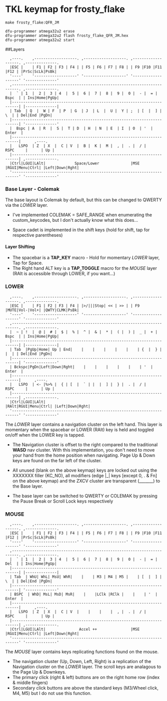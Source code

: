 
# TKL keymap for frosty\_flake
```
make frosty_flake:QFR_JM

dfu-programmer atmega32u2 erase
dfu-programmer atmega32u2 flash frosty_flake_QFR_JM.hex
dfu-programmer atmega32u2 start
```

##Layers
```
  ,----.    ,-------------------. ,-------------------. ,-------------------. ,--------------.
  |ESC |    | F1 | F2 | F3 | F4 | | F5 | F6 | F7 | F8 | | F9 |F10 |F11 |F12 | |PrSc|ScLk|PsBk|
  '----'    '-------------------' '-------------------' '-------------------' '--------------'
  ,-------------------------------------------------------------------------. ,--------------. 
  |  ` | 1  |  2 |  3 | 4  |  5 |  6 |  7 |  8 |  9 |  0 |  - |  = |  Bspc  | | Ins|Home|PgUp| 
  |-------------------------------------------------------------------------| |--------------| 
  | Tab  | Q  |  W | F  | P  | G  | J  | L  |  U |  Y | ;  | [  |  ] |   \  | | Del|End |PgDn| 
  |-------------------------------------------------------------------------| '--------------'
  |  Bspc | A  | R  |  S |  T | D  | H  | N  | E  | I  | O  | '  |   Enter  |                 
  |-------------------------------------------------------------------------|      ,----.     
  |   LSPO  | Z  | X  |  C | V  |  B |  K |  M |  , |  . |  / |    RSPC     |      | Up |     
  |-------------------------------------------------------------------------| ,--------------.
  |Ctrl|LGUI|LAlt|             Space/Lower              |MSE |RGUI|Menu|Ctrl| |Left|Down|Rght|
  '-------------------------------------------------------------------------' '--------------'

```
### Base Layer - Colemak
The base layout is Colemak by default, but this can be changed to QWERTY via the *LOWER* layer. 
* I've implemented COLEMAK = SAFE\_RANGE when enumerating the custom\_keycodes, but I don't actually know what this does...

* Space cadet is implemented in the shift keys (hold for shift, tap for respective parentheses)

#### Layer Shifting
* The spacebar is a **TAP_KEY** macro - Hold for momentary *LOWER* layer, Tap for Space.
* The Right hand ALT key is a **TAP_TOGGLE** macro for the *MOUSE* layer (RAlt is accessible through LOWER, if you want...)
	
### LOWER
```
  ,----.    ,-------------------. ,-------------------. ,-------------------. ,--------------.
  |ESC |    | F1 | F2 | F3 | F4 | |>/|||Stop| << | >> | | F9 |MUTE|Vol-|Vol+| |QWTY|CLMK|PsBk|
  '----'    '-------------------' '-------------------' '-------------------' '--------------'
  ,-------------------------------------------------------------------------. ,--------------. 
  |  ~ | !  |  @ |  # |  $ |  % |  ^ |  & |  * |  ( |  ) |  _ |  + |  Bspc  | | Ins|Home|PgUp| 
  |-------------------------------------------------------------------------| |--------------| 
  | Tab  |PgUp|Home| Up | End|    |    |    |    |    |    | {  |  } |   |  | | Del|End |PgDn| 
  |-------------------------------------------------------------------------| '--------------'
  | Bckspc|PgDn|Left|Down|Rght|    |    |    |    |    |    | '  |   Enter  |                 
  |-------------------------------------------------------------------------|      ,----.     
  |   LSPO  | <- |%>% |  { | [  |  ` | |  |  ] |  } |  . |  / |    RSPC     |      | Up |     
  |-------------------------------------------------------------------------| ,--------------.
  |Ctrl|LGUI|LAlt|               		                    |RAlt|RGUI|Menu|Ctrl| |Left|Down|Rght|
  '-------------------------------------------------------------------------' '--------------'
```
The *LOWER* layer contains a navigation cluster on the left hand. This layer is momentary when the spacebar or LOWER (RAlt) key is held and toggled on/off when the LOWER key is tapped.
	
* The Navigation cluster is offset to the right compared to the traditional **WASD** nav cluster. With this implementation, you don't need to move your hand from the home position when navigating. Page Up & Down keys are found on the far left of the cluster.

* All unused (blank on the above keymap) keys are locked out using the XXXXXXX filler (KC\_NO), all modifiers (edge |\_| keys \[except 0, \. & Fn\] on the above keymap) and the ZXCV cluster are transparent (\_\_\_\_\_\_\_) to the Base layer.

* The base layer can be switched to QWERTY or COLEMAK by pressing the Pause Break or Scroll Lock keys respectively

### MOUSE
```
  ,----.    ,-------------------. ,-------------------. ,-------------------. ,--------------.
  |ESC |    | F1 | F2 | F3 | F4 | | F5 | F6 | F7 | F8 | | F9 |F10 |F11 |F12 | |PrSc|ScLk|PsBk|
  '----'    '-------------------' '-------------------' '-------------------' '--------------'
  ,-------------------------------------------------------------------------. ,--------------. 
  |  ` | 1  |  2 |  3 | 4  |  5 |  6 |  7 |  8 |  9 |  0 |  - |  = |   Del  | | Ins|Home|PgUp| 
  |-------------------------------------------------------------------------| |--------------| 
  | Tab  | WhU| WhL| MsU| WhR|    |    | M3 | M4 | M5 |    | [  |  ] |   \  | | Del|End |PgDn| 
  |-------------------------------------------------------------------------| '--------------'
  | BSPC  | WhD| MsL| MsD| MsR|    |    |LClk |RClk |    |    | '  |   Enter  |                 
  |-------------------------------------------------------------------------|      ,----.     
  |   LSPO  | Z  | X  |  C | V  |    |    |    |  , |  . |  / |    RSPC     |      | Up |     
  |-------------------------------------------------------------------------| ,--------------.
  |Ctrl|LGUI|LAlt|               Accel ++               |MSE |RGUI|Menu|Ctrl| |Left|Down|Rght|
  '-------------------------------------------------------------------------' '--------------'
```
The *MOUSE* layer contains keys replicating functions found on the mouse. 

* The navigation cluster (Up, Down, Left, Right) is a replication of the Navigation cluster on the *LOWER* layer. The scroll keys are analagous to the Page Up & Downkeys.
* The primary click (right & left) buttons are on the right home row (index & middle fingers)
* Secondary click buttons are above the standard keys (M3/Wheel click, M4, M5) but I do not use this function.

